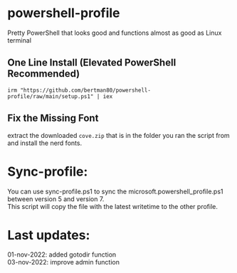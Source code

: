 # powershell-profile
Pretty PowerShell that looks good and functions almost as good as Linux terminal 

## One Line Install (Elevated PowerShell Recommended)

```
irm "https://github.com/bertman80/powershell-profile/raw/main/setup.ps1" | iex
```

## Fix the Missing Font

extract the downloaded `cove.zip` that is in the folder you ran the script from and install the nerd fonts. 

# Sync-profile:
You can use sync-profile.ps1 to sync the microsoft.powershell_profile.ps1 between version 5 and version 7.<br>
This script will copy the file with the latest writetime to the other profile.


# Last updates:
01-nov-2022: added gotodir function <br>
03-nov-2022: improve admin function <br>

